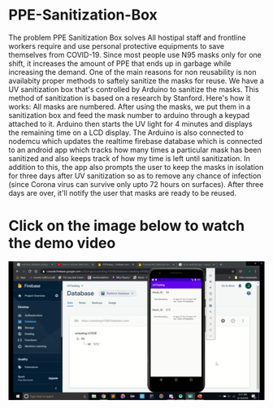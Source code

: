 # PPE-Sanitization-Box

The problem PPE Sanitization Box solves
All hostipal staff and frontline workers require and use personal protective equipments to save themselves from COVID-19. Since most people use N95 masks only for one shift, it increases the amount of PPE that ends up in garbage while increasing the demand. One of the main reasons for non reusability is non availabity proper methods to saftely sanitize the masks for reuse.
We have a UV sanitization box that's controlled by Arduino to sanitize the masks. This method of sanitization is based on a research by Stanford. Here's how it works:
All masks are numbered. After using the masks, we put them in a sanitization box and feed the mask number to arduino through a keypad attached to it. Arduino then starts the UV light for 4 minutes and displays the remaining time on a LCD display. The Arduino is also connected to nodemcu which updates the realtime firebase database which is connected to an android app which tracks how many times a particular mask has been sanitized and also keeps track of how my time is left until sanitization. In addition to this, the app also prompts the user to keep the masks in isolation for three days after UV sanitization so as to remove any chance of infection (since Corona virus can survive only upto 72 hours on surfaces). After three days are over, it'll notify the user that masks are ready to be reused.


# Click on the image below to watch the demo video
[![IMAGE ALT TEXT](https://github.com/Legedith/PPE-Sanitization-Box/blob/master/img.png)](https://youtu.be/8jGi28VJXV4 "PPE Sanitization Box")
